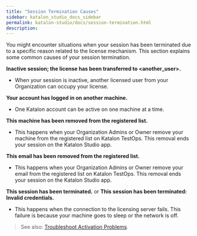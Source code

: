 ```yaml
---
title: "Session Termination Causes"
sidebar: katalon_studio_docs_sidebar
permalink: katalon-studio/docs/session-termination.html
description:
---
```


You might encounter situations when your session has been terminated due to a specific reason related to the license mechanism. This section explains some common causes of your session termination.

**Inactive session; the license has been transferred to <another_user>.**

* When your session is inactive, another licensed user from your Organization can occupy your license.

**Your account has logged in on another machine.**

* One Katalon account can be active on one machine at a time.

**This machine has been removed from the registered list.**

* This happens when your Organization Admins or Owner remove your machine from the registered list on Katalon TestOps. This removal ends your session on the Katalon Studio app.

**This email has been removed from the registered list.**

* This happens when your Organization Admins or Owner remove your email from the registered list on Katalon TestOps. This removal ends your session on the Katalon Studio app.

**This session has been terminated.** or **This session has been terminated: Invalid credentials.**

* This happens when the connection to the licensing server fails. This failure is because your machine goes to sleep or the network is off.

> See also: [Troubleshoot Activation Problems](https://docs.katalon.com/katalon-studio/docs/troubleshoot-activation-problems.html).
